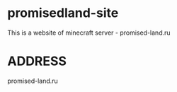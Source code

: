 # promisedland-site
This is a website of minecraft server - promised-land.ru

# ADDRESS
promised-land.ru
